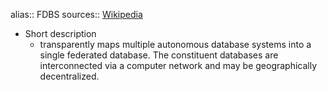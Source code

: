 alias:: FDBS
sources:: [Wikipedia](https://en.wikipedia.org/wiki/Federated_database_system)

- Short description
	- transparently maps multiple autonomous database systems into a single federated database. The constituent databases are interconnected via a computer network and may be geographically decentralized.